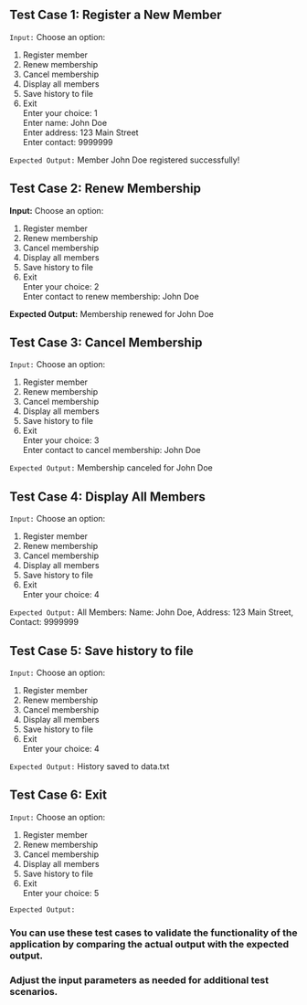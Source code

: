 ## Test Case 1: Register a New Member

```Input:```
Choose an option: 
1. Register member
2. Renew membership
3. Cancel membership
4. Display all members
5. Save history to file
6. Exit                                                                                             
Enter your choice: 1                                                                                             
Enter name: John Doe                                                                                             
Enter address: 123 Main Street                                                                                    
Enter contact: 9999999

```Expected Output:```
Member John Doe registered successfully!





## Test Case 2: Renew Membership

**Input:**
Choose an option:
1. Register member
2. Renew membership
3. Cancel membership
4. Display all members
5. Save history to file
6. Exit                                                                     
Enter your choice: 2                                                                     
Enter contact to renew membership: John Doe

**Expected Output:**
Membership renewed for John Doe





## Test Case 3: Cancel Membership

```Input:```
Choose an option:
1. Register member
2. Renew membership
3. Cancel membership
4. Display all members
5. Save history to file
6. Exit                                                                     
Enter your choice: 3                                                                     
Enter contact to cancel membership: John Doe

```Expected Output:```
Membership canceled for John Doe


## Test Case 4: Display All Members

```Input:```
Choose an option:
1. Register member
2. Renew membership
3. Cancel membership
4. Display all members
5. Save history to file
6. Exit                                                                     
Enter your choice: 4

```Expected Output:```
All Members:
Name: John Doe, Address: 123 Main Street, Contact: 9999999





## Test Case 5: Save history to file
```Input:```
Choose an option:
1. Register member
2. Renew membership
3. Cancel membership
4. Display all members
5. Save history to file
6. Exit                                                                     
Enter your choice: 4

```Expected Output:```
History saved to data.txt





## Test Case 6: Exit

```Input:```
Choose an option:
1. Register member
2. Renew membership
3. Cancel membership
4. Display all members
5. Save history to file
6. Exit                                                                     
Enter your choice: 5

```Expected Output:```









### You can use these test cases to validate the functionality of the application by comparing the actual output with the expected output.
### Adjust the input parameters as needed for additional test scenarios.
